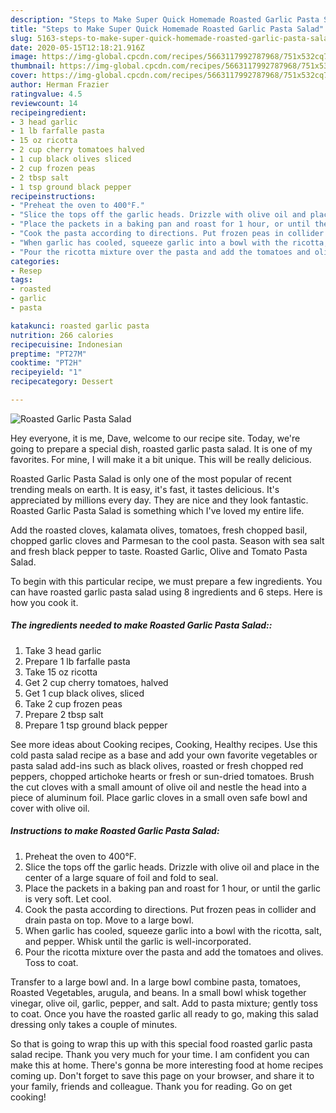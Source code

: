```yaml
---
description: "Steps to Make Super Quick Homemade Roasted Garlic Pasta Salad"
title: "Steps to Make Super Quick Homemade Roasted Garlic Pasta Salad"
slug: 5163-steps-to-make-super-quick-homemade-roasted-garlic-pasta-salad
date: 2020-05-15T12:18:21.916Z
image: https://img-global.cpcdn.com/recipes/5663117992787968/751x532cq70/roasted-garlic-pasta-salad-recipe-main-photo.jpg
thumbnail: https://img-global.cpcdn.com/recipes/5663117992787968/751x532cq70/roasted-garlic-pasta-salad-recipe-main-photo.jpg
cover: https://img-global.cpcdn.com/recipes/5663117992787968/751x532cq70/roasted-garlic-pasta-salad-recipe-main-photo.jpg
author: Herman Frazier
ratingvalue: 4.5
reviewcount: 14
recipeingredient:
- 3 head garlic
- 1 lb farfalle pasta
- 15 oz ricotta
- 2 cup cherry tomatoes halved
- 1 cup black olives sliced
- 2 cup frozen peas
- 2 tbsp salt
- 1 tsp ground black pepper
recipeinstructions:
- "Preheat the oven to 400°F."
- "Slice the tops off the garlic heads. Drizzle with olive oil and place in the center of a large square of foil and fold to seal."
- "Place the packets in a baking pan and roast for 1 hour, or until the garlic is very soft. Let cool."
- "Cook the pasta according to directions. Put frozen peas in collider and drain pasta on top. Move to a large bowl."
- "When garlic has cooled, squeeze garlic into a bowl with the ricotta, salt, and pepper. Whisk until the garlic is well-incorporated."
- "Pour the ricotta mixture over the pasta and add the tomatoes and olives. Toss to coat."
categories:
- Resep
tags:
- roasted
- garlic
- pasta

katakunci: roasted garlic pasta
nutrition: 266 calories
recipecuisine: Indonesian
preptime: "PT27M"
cooktime: "PT2H"
recipeyield: "1"
recipecategory: Dessert

---
```



![Roasted Garlic Pasta Salad](https://img-global.cpcdn.com/recipes/5663117992787968/751x532cq70/roasted-garlic-pasta-salad-recipe-main-photo.jpg)

Hey everyone, it is me, Dave, welcome to our recipe site. Today, we're going to prepare a special dish, roasted garlic pasta salad. It is one of my favorites. For mine, I will make it a bit unique. This will be really delicious.

Roasted Garlic Pasta Salad is only one of the most popular of recent trending meals on earth. It is easy, it's fast, it tastes delicious. It's appreciated by millions every day. They are nice and they look fantastic. Roasted Garlic Pasta Salad is something which I've loved my entire life.

Add the roasted cloves, kalamata olives, tomatoes, fresh chopped basil, chopped garlic cloves and Parmesan to the cool pasta. Season with sea salt and fresh black pepper to taste. Roasted Garlic, Olive and Tomato Pasta Salad.


To begin with this particular recipe, we must prepare a few ingredients. You can have roasted garlic pasta salad using 8 ingredients and 6 steps. Here is how you cook it.

##### The ingredients needed to make Roasted Garlic Pasta Salad::

1. Take 3 head garlic
1. Prepare 1 lb farfalle pasta
1. Take 15 oz ricotta
1. Get 2 cup cherry tomatoes, halved
1. Get 1 cup black olives, sliced
1. Take 2 cup frozen peas
1. Prepare 2 tbsp salt
1. Prepare 1 tsp ground black pepper


See more ideas about Cooking recipes, Cooking, Healthy recipes. Use this cold pasta salad recipe as a base and add your own favorite vegetables or pasta salad add-ins such as black olives, roasted or fresh chopped red peppers, chopped artichoke hearts or fresh or sun-dried tomatoes. Brush the cut cloves with a small amount of olive oil and nestle the head into a piece of aluminum foil. Place garlic cloves in a small oven safe bowl and cover with olive oil. 

##### Instructions to make Roasted Garlic Pasta Salad:

1. Preheat the oven to 400°F.
1. Slice the tops off the garlic heads. Drizzle with olive oil and place in the center of a large square of foil and fold to seal.
1. Place the packets in a baking pan and roast for 1 hour, or until the garlic is very soft. Let cool.
1. Cook the pasta according to directions. Put frozen peas in collider and drain pasta on top. Move to a large bowl.
1. When garlic has cooled, squeeze garlic into a bowl with the ricotta, salt, and pepper. Whisk until the garlic is well-incorporated.
1. Pour the ricotta mixture over the pasta and add the tomatoes and olives. Toss to coat.


Transfer to a large bowl and. In a large bowl combine pasta, tomatoes, Roasted Vegetables, arugula, and beans. In a small bowl whisk together vinegar, olive oil, garlic, pepper, and salt. Add to pasta mixture; gently toss to coat. Once you have the roasted garlic all ready to go, making this salad dressing only takes a couple of minutes. 

So that is going to wrap this up with this special food roasted garlic pasta salad recipe. Thank you very much for your time. I am confident you can make this at home. There's gonna be more interesting food at home recipes coming up. Don't forget to save this page on your browser, and share it to your family, friends and colleague. Thank you for reading. Go on get cooking!
